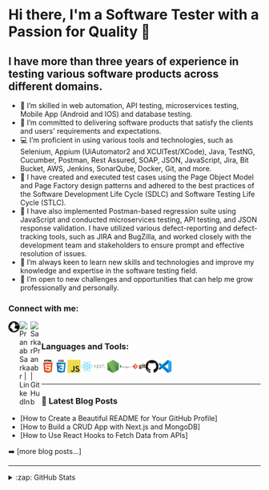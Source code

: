 # Hi there, I'm a Software Tester with a Passion for Quality 👋

## I have more than three years of experience in testing various software products across different domains.

- 🚀 I’m skilled in web automation, API testing, microservices testing, Mobile App (Android and IOS) and database testing.
- 🎯 I’m committed to delivering software products that satisfy the clients and users' requirements and expectations.
- 💻 I’m proficient in using various tools and technologies, such as Selenium, Appium (UiAutomator2 and XCUITest/XCode), Java, TestNG, Cucumber, Postman, Rest Assured, SOAP, JSON, JavaScript, Jira, Bit Bucket, AWS, Jenkins, SonarQube, Docker, Git, and more.
- 📝 I have created and executed test cases using the Page Object Model and Page Factory design patterns and adhered to the best practices of the Software Development Life Cycle (SDLC) and Software Testing Life Cycle (STLC).
- 🚨 I have also implemented Postman-based regression suite using JavaScript and conducted microservices testing, API testing, and JSON response validation. I have utilized various defect-reporting and defect-tracking tools, such as JIRA and BugZilla, and worked closely with the development team and stakeholders to ensure prompt and effective resolution of issues.
- 🌱 I’m always keen to learn new skills and technologies and improve my knowledge and expertise in the software testing field.
- 🙌 I’m open to new challenges and opportunities that can help me grow professionally and personally.

### Connect with me:

[<img align="left" alt="pranabsarkar.vercel.app" width="22px" src="https://raw.githubusercontent.com/iconic/open-iconic/master/svg/globe.svg" />](https://yushi95.medium.com/how-to-create-a-beautiful-readme-for-your-github-profile-36957caa711c)
[<img align="left" alt="Pranab Sarkar | LinkedIn" width="22px" src="https://raw.githubusercontent.com/peterthehan/peterthehan/master/assets/linkedin.svg" />](https://www.sitepoint.com/github-profile-readme/)
[<img align="left" alt="SarkarPranab | GitHub" width="22px" src="https://raw.githubusercontent.com/peterthehan/peterthehan/master/assets/github.svg" />](https://dev.to/github/10-standout-github-profile-readmes-h2o)

<br />

### Languages and Tools:

<img align="left" alt="HTML5" width="26px" src="https://raw.githubusercontent.com/github/explore/master/topics/html/html.png" />
<img align="left" alt="CSS3" width="26px" src="https://raw.githubusercontent.com/github/explore/master/topics/css/css.png" />
<img align="left" alt="JavaScript" width="26px" src="https://raw.githubusercontent.com/github/explore/master/topics/javascript/javascript.png" />
<img align="left" alt="React" width="26px" src="https://raw.githubusercontent.com/github/explore/master/topics/react/react.png" />
<img align="left" alt="Next.js" width="26px" src="https://raw.githubusercontent.com/github/explore/master/topics/nextjs/nextjs.png" />
<img align="left" alt="Node.js" width="26px" src="https://raw.githubusercontent.com/github/explore/master/topics/nodejs/nodejs.png" />
<img align="left" alt="MongoDB" width="26px" src="https://raw.githubusercontent.com/github/explore/master/topics/mongodb/mongodb.png" />
<img align="left" alt="Git" width="26px" src="https://raw.githubusercontent.com/github/explore/master/topics/git/git.png" />
<img align="left" alt="GitHub" width="26px" src="https://raw.githubusercontent.com/github/explore/master/topics/github/github.png" />
<img align="left" alt="Visual Studio Code" width="26px" src="https://raw.githubusercontent.com/github/explore/master/topics/visual-studio-code/visual-studio-code.png" />

<br />
<br />

---

### 📕 Latest Blog Posts

<!-- BLOG-POST-LIST:START -->
- [How to Create a Beautiful README for Your GitHub Profile]
- [How to Build a CRUD App with Next.js and MongoDB]
- [How to Use React Hooks to Fetch Data from APIs]
<!-- BLOG-POST-LIST:END -->

➡️ [more blog posts...]

---

<details>
  <summary>:zap: GitHub Stats</summary>

  <img align="left" alt="SarkarPranab's GitHub Stats" src="https://github-readme-stats.vercel.app/api?username=SarkarPranab&show_icons=true&hide_border=true" />

</details>
